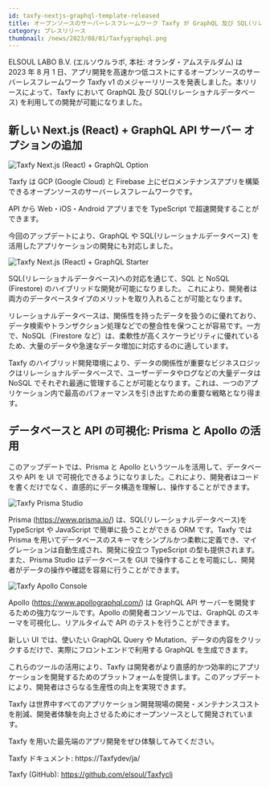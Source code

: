 ```yaml
---
id: taxfy-nextjs-graphql-template-released
title: オープンソースのサーバーレスフレームワーク Taxfy が GraphQL 及び SQL(リレーショナルデータベース) に対応しました
category: プレスリリース
thumbnail: /news/2023/08/01/Taxfygraphql.png
---
```


ELSOUL LABO B.V. (エルソウルラボ, 本社: オランダ・アムステルダム) は 2023 年 8 月 1 日、アプリ開発を高速かつ低コストにするオープンソースのサーバーレスフレームワーク Taxfy v1 のメジャーリリースを発表しました。本リリースによって、Taxfy において GraphQL 及び SQL(リレーショナルデータベース) を利用しての開発が可能になりました。

## 新しい Next.js (React) + GraphQL API サーバー オプションの追加

![Taxfy Next.js (React) + GraphQL Option](/news/2023/08/01/Taxfycreate-got-graphql.png)

Taxfy は GCP (Google Cloud) と Firebase 上にゼロメンテナンスアプリを構築できるオープンソースのサーバーレスフレームワークです。

API から Web・iOS・Android アプリまでを TypeScript で超速開発することができます。

今回のアップデートにより、GraphQL や SQL(リレーショナルデータベース) を活用したアプリケーションの開発にも対応しました。

![Taxfy Next.js (React) + GraphQL Starter](/news/2023/08/01/Taxfynext-graphql.png)

SQL(リレーショナルデータベース)への対応を通じて、SQL と NoSQL (Firestore) のハイブリッドな開発が可能になりました。
これにより、開発者は両方のデータベースタイプのメリットを取り入れることが可能となります。

リレーショナルデータベースは、関係性を持ったデータを扱うのに優れており、データ検索やトランザクション処理などでの整合性を保つことが容易です。一方で、NoSQL（Firestore など）は、柔軟性が高くスケーラビリティに優れているため、大量のデータや急速なデータ増加に対応するのに適しています。

Taxfy のハイブリッド開発環境により、データの関係性が重要なビジネスロジックはリレーショナルデータベースで、ユーザーデータやログなどの大量データは NoSQL でそれぞれ最適に管理することが可能となります。これは、一つのアプリケーション内で最高のパフォーマンスを引き出すための重要な戦略となり得ます。

## データベースと API の可視化: Prisma と Apollo の活用

このアップデートでは、Prisma と Apollo というツールを活用して、データベースや API を UI で可視化できるようになりました。これにより、開発者はコードを書くだけでなく、直感的にデータ構造を理解し、操作することができます。

![Taxfy Prisma Studio](/news/2023/08/01/prisma-studio.jpg)

Prisma (https://www.prisma.io/) は、SQL(リレーショナルデータベース)を TypeScript や JavaScript で簡単に扱うことができる ORM です。Taxfy では Prisma を用いてデータベースのスキーマをシンプルかつ柔軟に定義でき、マイグレーションは自動生成され、開発に役立つ TypeScript の型も提供されます。また、Prisma Studio はデータベースを GUI で操作することを可能にし、開発者がデータの操作や確認を容易に行うことができます。

![Taxfy Apollo Console](/news/2023/08/01/apollo-console.png)

Apollo (https://www.apollographql.com/) は GraphQL API サーバーを開発するための強力なツールです。Apollo の開発者コンソールでは、GraphQL のスキーマを可視化し、リアルタイムで API のテストを行うことができます。

新しい UI では、使いたい GraphQL Query や Mutation、データの内容をクリックするだけで、実際にフロントエンドで利用する GraphQL を生成できます。

これらのツールの活用により、Taxfy は開発者がより直感的かつ効率的にアプリケーションを開発するためのプラットフォームを提供します。このアップデートにより、開発者はさらなる生産性の向上を実現できます。

Taxfy は世界中すべてのアプリケーション開発現場の開発・メンテナンスコストを削減、開発者体験を向上させるためにオープンソースとして開発されています。

Taxfy を用いた最先端のアプリ開発をぜひ体験してみてください。

Taxfy ドキュメント: https://Taxfydev/ja/

Taxfy (GitHub): https://github.com/elsoul/Taxfycli
